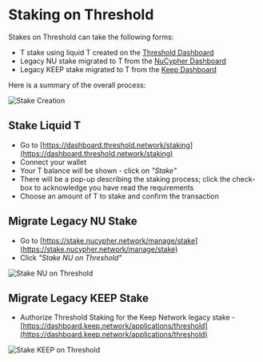 # Staking on Threshold

Stakes on Threshold can take the following forms:

* T stake using liquid T created on the [Threshold Dashboard](https://dashboard.threshold.network/staking)
* Legacy NU stake migrated to T from the [NuCypher Dashboard](https://stake.nucypher.network/manage)
* Legacy KEEP stake migrated to T from the [Keep Dashboard](https://dashboard.keep.network/applications/threshold)

Here is a summary of the overall process:

![Stake Creation](../.gitbook/assets/staking\_initialization\_process.png)

## Stake Liquid T

* Go to [https://dashboard.threshold.network/staking](https://dashboard.threshold.network/staking)
* Connect your wallet
* Your T balance will be shown - click on _"Stake"_
* There will be a pop-up describing the staking process; click the check-box to acknowledge you have read the requirements
* Choose an amount of T to stake and confirm the transaction

## Migrate Legacy NU Stake

* Go to [https://stake.nucypher.network/manage/stake](https://stake.nucypher.network/manage/stake)
* Click _"Stake NU on Threshold"_

![Stake NU on Threshold](../.gitbook/assets/stake\_legacy\_nu\_on\_threshold.png)

## Migrate Legacy KEEP Stake

* Authorize Threshold Staking for the Keep Network legacy stake - [https://dashboard.keep.network/applications/threshold](https://dashboard.keep.network/applications/threshold)

![Stake KEEP on Threshold](../.gitbook/assets/stake\_legacy\_keep\_on\_threshold.jpg)
